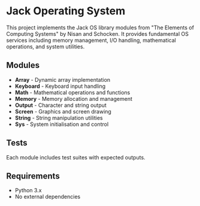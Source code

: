 # Jack Operating System

This project implements the Jack OS library modules from "The Elements of Computing Systems" by Nisan and Schocken. It provides fundamental OS services including memory management, I/O handling, mathematical operations, and system utilities.

## Modules

* **Array** - Dynamic array implementation
* **Keyboard** - Keyboard input handling  
* **Math** - Mathematical operations and functions
* **Memory** - Memory allocation and management
* **Output** - Character and string output
* **Screen** - Graphics and screen drawing
* **String** - String manipulation utilities
* **Sys** - System initialisation and control

## Tests

Each module includes test suites with expected outputs.

## Requirements

- Python 3.x
- No external dependencies